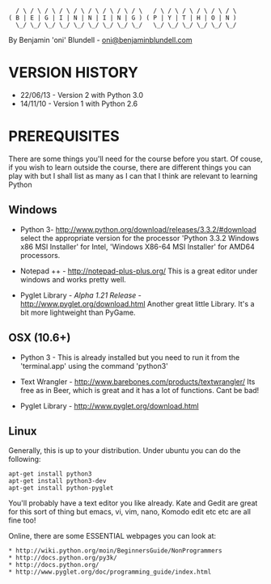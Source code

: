       / \ / \ / \ / \ / \ / \ / \ / \ / \   / \ / \ / \ / \ / \ / \ 
    ( B | E | G | I | N | N | I | N | G ) ( P | Y | T | H | O | N )
      \_/ \_/ \_/ \_/ \_/ \_/ \_/ \_/ \_/   \_/ \_/ \_/ \_/ \_/ \_/ 
  
By Benjamin 'oni' Blundell - oni@benjaminblundell.com
  
# VERSION HISTORY

* 22/06/13 - Version 2 with Python 3.0
* 14/11/10 - Version 1 with Python 2.6
  
# PREREQUISITES
  
There are some things you'll need for the course before you start. Of couse, if you wish to learn outside the course, there are different things you can play with but I shall list as many as I can that I think are relevant to learning Python
  
  
## Windows

* Python 3- http://www.python.org/download/releases/3.3.2/#download select the appropriate version for the processor 'Python 3.3.2 Windows x86 MSI Installer' for Intel, 'Windows X86-64 MSI Installer' for AMD64 processors.  
  	
* Notepad ++ - http://notepad-plus-plus.org/ This is a great editor under windows and works pretty well.
  		
* Pyglet Library - *Alpha 1.21 Release* - http://www.pyglet.org/download.html Another great little Library. It's a bit more lightweight than PyGame.
  
## OSX (10.6+)

* Python 3 - This is already installed but you need to run it from the 'terminal.app' using the command 'python3'
	
* Text Wrangler - http://www.barebones.com/products/textwrangler/ Its free as in Beer, which is great and it has a lot of functions. Cant be bad!
		
* Pyglet Library - http://www.pyglet.org/download.html

## Linux

Generally, this is up to your distribution. Under ubuntu you can do the following:

    apt-get install python3
    apt-get install python3-dev
    apt-get install python-pyglet

You'll probably have a text editor you like already. Kate and Gedit are great for this sort of thing but emacs, vi, vim, nano, Komodo edit etc etc are all fine too!
  	
  	
 	
 Online, there are some ESSENTIAL webpages you can look at:
 
 	* http://wiki.python.org/moin/BeginnersGuide/NonProgrammers
	* http://docs.python.org/py3k/
	* http://docs.python.org/
	* http://www.pyglet.org/doc/programming_guide/index.html